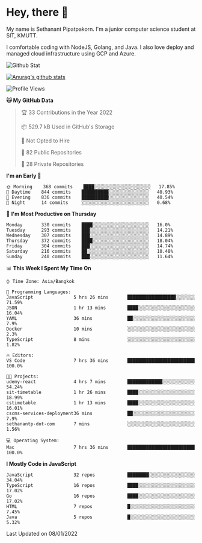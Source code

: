 # Hey, there 🙌
My name is Sethanant Pipatpakorn. I'm a junior computer science student at SIT, KMUTT.

I comfortable coding with NodeJS, Golang, and Java. I also love deploy and managed cloud infrastructure using GCP and Azure.

![Github Stat](https://github-profile-summary-cards.vercel.app/api/cards/profile-details?username=thetkpark&theme=dracula)

[![Anurag's github stats](https://github-readme-stats.vercel.app/api?username=thetkpark&count_private=true&show_icons=true&theme=tokyonight)](https://github.com/anuraghazra/github-readme-stats)

<!--START_SECTION:waka-->
![Profile Views](http://img.shields.io/badge/Profile%20Views-7-blue)

**🐱 My GitHub Data** 

> 🏆 33 Contributions in the Year 2022
 > 
> 📦 529.7 kB Used in GitHub's Storage 
 > 
> 🚫 Not Opted to Hire
 > 
> 📜 82 Public Repositories 
 > 
> 🔑 28 Private Repositories  
 > 
**I'm an Early 🐤** 

```text
🌞 Morning    368 commits    ████░░░░░░░░░░░░░░░░░░░░░   17.85% 
🌆 Daytime    844 commits    ██████████░░░░░░░░░░░░░░░   40.93% 
🌃 Evening    836 commits    ██████████░░░░░░░░░░░░░░░   40.54% 
🌙 Night      14 commits     ░░░░░░░░░░░░░░░░░░░░░░░░░   0.68%

```
📅 **I'm Most Productive on Thursday** 

```text
Monday       330 commits    ████░░░░░░░░░░░░░░░░░░░░░   16.0% 
Tuesday      293 commits    ███░░░░░░░░░░░░░░░░░░░░░░   14.21% 
Wednesday    307 commits    ███░░░░░░░░░░░░░░░░░░░░░░   14.89% 
Thursday     372 commits    ████░░░░░░░░░░░░░░░░░░░░░   18.04% 
Friday       304 commits    ███░░░░░░░░░░░░░░░░░░░░░░   14.74% 
Saturday     216 commits    ██░░░░░░░░░░░░░░░░░░░░░░░   10.48% 
Sunday       240 commits    ███░░░░░░░░░░░░░░░░░░░░░░   11.64%

```


📊 **This Week I Spent My Time On** 

```text
⌚︎ Time Zone: Asia/Bangkok

💬 Programming Languages: 
JavaScript               5 hrs 26 mins       ██████████████████░░░░░░░   71.59% 
JSON                     1 hr 13 mins        ████░░░░░░░░░░░░░░░░░░░░░   16.04% 
YAML                     36 mins             ██░░░░░░░░░░░░░░░░░░░░░░░   7.9% 
Docker                   10 mins             ░░░░░░░░░░░░░░░░░░░░░░░░░   2.3% 
TypeScript               8 mins              ░░░░░░░░░░░░░░░░░░░░░░░░░   1.82%

🔥 Editors: 
VS Code                  7 hrs 36 mins       █████████████████████████   100.0%

🐱‍💻 Projects: 
udemy-react              4 hrs 7 mins        █████████████░░░░░░░░░░░░   54.24% 
sit-timetable            1 hr 26 mins        ████░░░░░░░░░░░░░░░░░░░░░   18.99% 
cstimetable              1 hr 13 mins        ████░░░░░░░░░░░░░░░░░░░░░   16.01% 
cscms-services-deployment36 mins             ██░░░░░░░░░░░░░░░░░░░░░░░   7.9% 
sethanantp-dot-com       7 mins              ░░░░░░░░░░░░░░░░░░░░░░░░░   1.56%

💻 Operating System: 
Mac                      7 hrs 36 mins       █████████████████████████   100.0%

```

**I Mostly Code in JavaScript** 

```text
JavaScript               32 repos            ████████░░░░░░░░░░░░░░░░░   34.04% 
TypeScript               16 repos            ████░░░░░░░░░░░░░░░░░░░░░   17.02% 
Go                       16 repos            ████░░░░░░░░░░░░░░░░░░░░░   17.02% 
HTML                     7 repos             █░░░░░░░░░░░░░░░░░░░░░░░░   7.45% 
Java                     5 repos             █░░░░░░░░░░░░░░░░░░░░░░░░   5.32%

```



 Last Updated on 08/01/2022
<!--END_SECTION:waka-->
